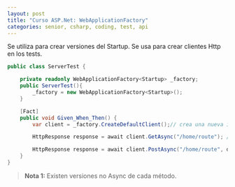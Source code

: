 ```yaml
---
layout: post
title: "Curso ASP.Net: WebApplicationFactory"
categories: senior, csharp, coding, test, api
---
```


Se utiliza para crear versiones del<!--more--> Startup. Se usa para crear clientes Http en los tests.

```csharp
public class ServerTest {

    private readonly WebApplicationFactory<Startup> _factory;
    public ServerTest(){
        _factory = new WebApplicationFactory<Startup>();
    }

    [Fact]
    public void Given_When_Then() {
        var client = _factory.CreateDefaultClient();// crea una nueva instancia del cliente

        HttpResponse response = await client.GetAsync("/home/route"); // realizar una petición GET

        HttpResponse response = await client.PostAsync("/home/route", data); // realizar una petición POST
    }
}
```

> **Nota 1:** Existen versiones no Async de cada método.
